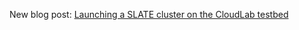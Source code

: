 New blog post: [Launching a SLATE cluster on the CloudLab testbed](https://slateci.io/blog/slate-on-cloudlab.html)
